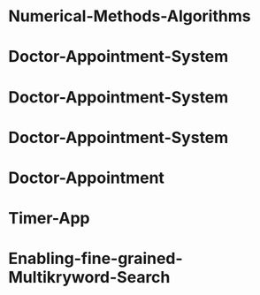 # Numerical-Methods-Algorithms
# Doctor-Appointment-System
# Doctor-Appointment-System
# Doctor-Appointment-System
# Doctor-Appointment
# Timer-App
# Enabling-fine-grained-Multikryword-Search
